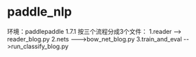# paddle_nlp
环境：paddlepaddle 1.7.1
按三个流程分成3个文件：
1.reader --> reader_blog.py
2.nets --->bow_net_blog.py
3.train_and_eval -->run_classify_blog.py

